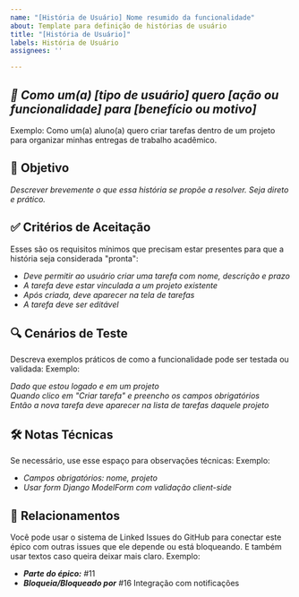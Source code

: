 ```yaml
---
name: "[História de Usuário] Nome resumido da funcionalidade"
about: Template para definição de histórias de usuário
title: "[História de Usuário]"
labels: História de Usuário
assignees: ''

---
```


## _📖 Como um(a) [tipo de usuário] quero [ação ou funcionalidade] para [benefício ou motivo]_

Exemplo:
Como um(a) aluno(a) quero criar tarefas dentro de um projeto para organizar minhas entregas de trabalho acadêmico.

## **🎯 Objetivo**

_Descrever brevemente o que essa história se propõe a resolver. Seja direto e prático._

## **✅ Critérios de Aceitação**
Esses são os requisitos mínimos que precisam estar presentes para que a história seja considerada "pronta":

- _Deve permitir ao usuário criar uma tarefa com nome, descrição e prazo_
- _A tarefa deve estar vinculada a um projeto existente_
- _Após criada, deve aparecer na tela de tarefas_
- _A tarefa deve ser editável_

## **🔍 Cenários de Teste**
Descreva exemplos práticos de como a funcionalidade pode ser testada ou validada:
Exemplo:

_Dado que estou logado e em um projeto  
Quando clico em "Criar tarefa" e preencho os campos obrigatórios  
Então a nova tarefa deve aparecer na lista de tarefas daquele projeto_

## **🛠️ Notas Técnicas** 
Se necessário, use esse espaço para observações técnicas:
Exemplo:

- _Campos obrigatórios: nome, projeto_
- _Usar form Django ModelForm com validação client-side_

## **🔗 Relacionamentos**
Você pode usar o sistema de Linked Issues do GitHub para conectar este épico com outras issues que ele depende ou está bloqueando. E também usar textos caso queira deixar mais claro.
Exemplo:

- **_Parte do épico:_** #11
- **_Bloqueia/Bloqueado por_** #16 Integração com notificações
